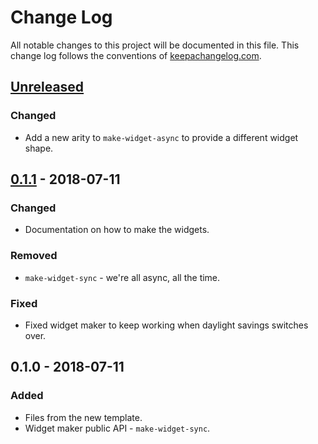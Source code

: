 # Change Log
All notable changes to this project will be documented in this file. This change log follows the conventions of [keepachangelog.com](http://keepachangelog.com/).

## [Unreleased]
### Changed
- Add a new arity to `make-widget-async` to provide a different widget shape.

## [0.1.1] - 2018-07-11
### Changed
- Documentation on how to make the widgets.

### Removed
- `make-widget-sync` - we're all async, all the time.

### Fixed
- Fixed widget maker to keep working when daylight savings switches over.

## 0.1.0 - 2018-07-11
### Added
- Files from the new template.
- Widget maker public API - `make-widget-sync`.

[Unreleased]: https://github.com/your-name/summer-school-4/compare/0.1.1...HEAD
[0.1.1]: https://github.com/your-name/summer-school-4/compare/0.1.0...0.1.1
